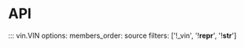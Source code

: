# API

::: vin.VIN
    options:
        members_order: source
        filters: ['!_vin', '!__repr__', '!__str__']
